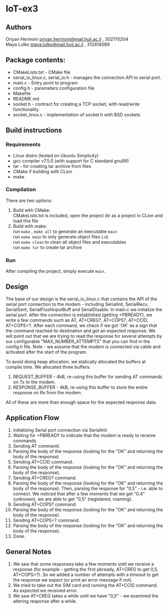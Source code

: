 # IoT-ex3
## Authors
Oriyan Hermoni oriyan.hermoni@mail.huji.ac.il , 302170204<br> 
Maya Lulko maya.lulko@mail.huji.ac.il , 312414089

## Package contents:
* CMakeLists.txt - CMake file
* serial_io_linux.c, serial_io.h - manages the connection API to serial port.
* main.c - Entry point to program
* config.h - parameters configuration file
* Makefile
* README.md
* socket.h - contract for creating a TCP socket, with read/write functionality
* socket_linux.c - implementation of socket.h with BSD sockets

## Build instructions
### Requirements
* Linux distro (tested on Ubuntu Simplicity)
* gcc compiler v7.5.0 (with support for C standard gnu99)
* tar - for creating tar archive from files
* CMake if building with CLion
* make

### Compilation
There are two options:
1. Build with CMake: <br>
<t>CMakeLists.txt is included, open the project dir as a project in CLion and load this file
2. Build with make:<br>
<t>run `make` , `make all` to generate an executable `main`<br>
<t>run `make main` to only generate object files (.o)<br>
<t>run `make clean` to clean all object files and executables<br>
<t>run `make tar` to create tar archive


### Run
After compiling the project, simply execute `main`.

## Design
The base of our design is the serial_io_linux.c that contains the API of the serial port connection to the modem - 
including SerialInit, SerialRecv, SerialSent, SerialFlushInputBuff and SerialDisable. 
In main.c we initialize the serial port. After the connection is established (getting +PBREADY), we write a few commands
such as AT, AT+CREG?, AT+COPS?, AT+CCID, AT+COPS=?. After each command, we check if we got 'OK' as a sign that the 
command reached its destination and got an expected response. 
We will point out that we are trying to read the response for several attempts by our configurable "MAX_NUMBER_ATTEMPTS"
that you can find in the config.h file.
Note - we assume that the modem is connected via cable and activated after the start of the program.

To avoid doing heap allocation, we statically allocated the buffers at compile time. We allocated three buffers:
1. REQUEST_BUFFER - 4kB, re-using this buffer for sending AT commands on Tx to the modem.
2. RESPONSE_BUFFER - 4kB, re-using this buffer to store the entire response on Rx from the modem.


All of these are more than enough space for the expected response data.

## Application Flow
1. Initializing Serial port connection via SerialInit 
2. Waiting for +PBREADY to indicate that the modem is ready to receive commands. 
3. Sending AT command.
4. Parsing the body of the response (looking for the "OK" and returning the body of the response)
5. Sending AT+CCID command.
6. Parsing the body of the response (looking for the "OK" and returning the body of the response). 
7. Sending AT+CREG? command.
8. Parsing the body of the response (looking for the "OK" and returning the body of the response). 
Then, parsing the response for "0,5" - i.e. able to connect. We noticed that after a few moments that we get "0,4" (unknown), 
we are able to get "0,5" (registered, roaming). 
9. Sending AT+COPS? command.
10. Parsing the body of the response (looking for the "OK" and returning the body of the response).
11. Sending AT+COPS=? command.
12. Parsing the body of the response (looking for the "OK" and returning the body of the response).
13. Done.

## General Notes
1. We saw that some responses take a few moments until we receive a response (for example - getting the first pbready, 
AT+CREG to get 0,5, AT+COPS=?). So we added a number of attempts with a timeout to get the response we expect 
(or print an error message if not). 
2. We tried to take out the SIM card and running the AT+CCID command. As expected we received error.
3. We saw AT+CREG takes a while until we have "0,5" - we examined the altering response after a while.
  